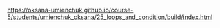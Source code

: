 https://oksana-umienchuk.github.io/course-5/students/umienchuk_oksana/25_loops_and_condition/build/index.html
